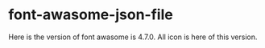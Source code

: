# font-awasome-json-file

Here is the version of font awasome is 4.7.0. All icon is here of this version. 
